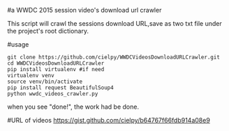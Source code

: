 #a WWDC 2015 session video's download url crawler

This script will crawl the sessions download URL,save as two txt file under the project's root dictionary.

#usage

    git clone https://github.com/cielpy/WWDCVideosDownloadURLCrawler.git
    cd WWDCVideosDownloadURLCrawler
    pip install virtualenv #if need
    virtualenv venv
    source venv/bin/activate
    pip install request BeautifulSoup4
    python wwdc_videos_crawler.py

when you see "done!", the work had be done.

#URL of videos
https://gist.github.com/cielpy/b64767f66fdb914a08e9

